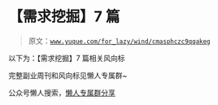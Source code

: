 # 【需求挖掘】7 篇

> 原文：[`www.yuque.com/for_lazy/wind/cmasphczc9qqakeg`](https://www.yuque.com/for_lazy/wind/cmasphczc9qqakeg)

以下为：【需求挖掘】7 篇相关风向标

完整副业周刊和风向标见懒人专属群~

公众号懒人搜索，[懒人专属群分享](https://lazybook.fun/#/blog/group)